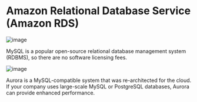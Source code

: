 # Amazon Relational Database Service (Amazon RDS)

![image](https://user-images.githubusercontent.com/44856918/155866002-a6f27c06-be00-408f-840c-2cbeef3d845b.png)

MySQL is a popular open-source relational database management system (RDBMS), so there are no software licensing fees.

![image](https://user-images.githubusercontent.com/44856918/155866034-e6de12e6-d83c-4389-b8fc-7703de328d4f.png)

Aurora is a MySQL-compatible system that was re-architected for the cloud. If your company uses large-scale MySQL or PostgreSQL databases, Aurora can provide enhanced performance.
